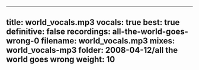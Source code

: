 
---
title: world_vocals.mp3
vocals: true
best: true
definitive: false
recordings: all-the-world-goes-wrong-0
filename: world_vocals.mp3
mixes: world_vocals-mp3
folder: 2008-04-12/all the world goes wrong
weight: 10
---
